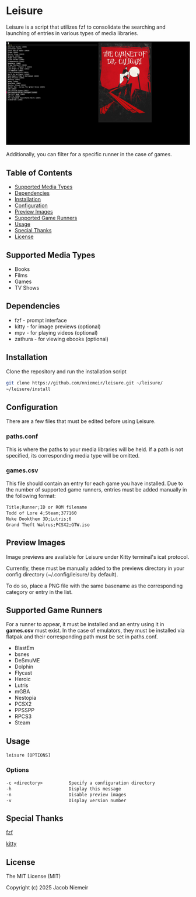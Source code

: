 # Leisure
Leisure is a script that utilizes fzf to consolidate the searching and launching of entries in various types of media libraries.

![Example of Leisure UI](preview.png)

Additionally, you can filter for a specific runner in the case of games.

## Table of Contents 
- [Supported Media Types](#supported-media-types) 
- [Dependencies](#dependencies) 
- [Installation](#installation) 
- [Configuration](#configuration) 
- [Preview Images](#preview-images) 
- [Supported Game Runners](#supported-game-runners) 
- [Usage](#usage) 
- [Special Thanks](#special-thanks) 
- [License](#license) 

## Supported Media Types
* Books
* Films
* Games
* TV Shows

## Dependencies
* fzf - prompt interface
* kitty - for image previews (optional)
* mpv - for playing videos (optional)
* zathura - for viewing ebooks (optional)

## Installation
Clone the repository and run the installation script
```sh
git clone https://github.com/nniemeir/leisure.git ~/leisure/
~/leisure/install
```
## Configuration
There are a few files that must be edited before using Leisure.

### paths.conf
This is where the paths to your media libraries will be held. If a path is not specified, its corresponding media type will be omitted. 

### games.csv
This file should contain an entry for each game you have installed. Due to the number of supported game runners, entries must be added manually in the following format:
```
Title;Runner;ID or ROM filename
Todd of Lore 4;Steam;377160
Nuke Dookthem 3D;Lutris;6
Grand Theft Walrus;PCSX2;GTW.iso
```

## Preview Images
Image previews are available for Leisure under Kitty terminal's icat protocol. 

Currently, these must be manually added to the previews directory in your config directory (~/.config/leisure/ by default).

To do so, place a PNG file with the same basename as the corresponding category or entry in the list.


## Supported Game Runners
For a runner to appear, it must be installed and an entry using it in **games.csv** must exist. In the case of emulators, they must be installed via flatpak and their corresponding path must be set in paths.conf. 
* BlastEm
* bsnes
* DeSmuME
* Dolphin
* Flycast
* Heroic
* Lutris
* mGBA
* Nestopia
* PCSX2
* PPSSPP
* RPCS3
* Steam

## Usage
```
leisure [OPTIONS]
```

### Options
```
-c <directory>          Specify a configuration directory
-h                      Display this message
-n                      Disable preview images
-v                      Display version number
```

## Special Thanks
[fzf](https://github.com/junegunn/fzf)

[kitty](https://github.com/kovidgoyal/kitty)

## License
The MIT License (MIT)

Copyright (c) 2025 Jacob Niemeir
